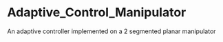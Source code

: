 # Adaptive_Control_Manipulator
An adaptive controller implemented on a 2 segmented planar manipulator
